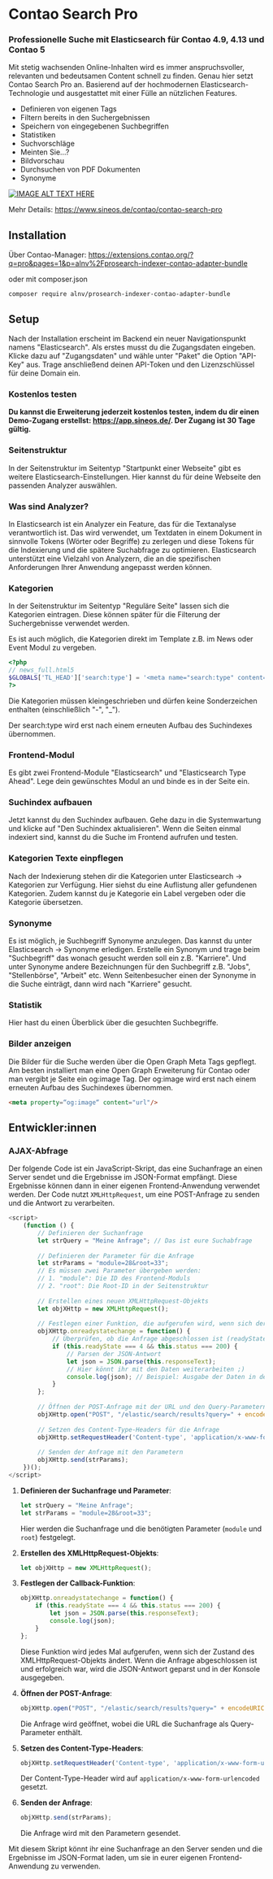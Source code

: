 # Contao Search Pro

### Professionelle Suche mit Elasticsearch für Contao 4.9, 4.13 und Contao 5

Mit stetig wachsenden Online-Inhalten wird es immer anspruchsvoller, relevanten und bedeutsamen Content schnell zu finden. Genau hier setzt Contao Search Pro an. Basierend auf der hochmodernen Elasticsearch-Technologie und ausgestattet mit einer Fülle an nützlichen Features.

- Definieren von eigenen Tags
- Filtern bereits in den Suchergebnissen
- Speichern von eingegebenen Suchbegriffen
- Statistiken
- Suchvorschläge
- Meinten Sie…?
- Bildvorschau
- Durchsuchen von PDF Dokumenten
- Synonyme

[![IMAGE ALT TEXT HERE](https://img.youtube.com/vi/MFjcACLUUbQ/0.jpg)](https://www.youtube.com/watch?v=MFjcACLUUbQ)

Mehr Details: https://www.sineos.de/contao/contao-search-pro

## Installation

Über Contao-Manager: https://extensions.contao.org/?q=pro&pages=1&p=alnv%2Fprosearch-indexer-contao-adapter-bundle

oder mit composer.json

``
composer require alnv/prosearch-indexer-contao-adapter-bundle
``

## Setup

Nach der Installation erscheint im Backend ein neuer Navigationspunkt namens "Elasticsearch". Als erstes musst du die Zugangsdaten eingeben. Klicke dazu auf "Zugangsdaten" und wähle unter "Paket" die Option "API-Key" aus. Trage anschließend deinen API-Token und den Lizenzschlüssel für deine Domain ein.

### Kostenlos testen

**Du kannst die Erweiterung jederzeit kostenlos testen, indem du dir einen Demo-Zugang erstellst: https://app.sineos.de/. Der Zugang ist 30 Tage gültig.**

### Seitenstruktur

In der Seitenstruktur im Seitentyp "Startpunkt einer Webseite" gibt es weitere Elasticsearch-Einstellungen. Hier kannst du für deine Webseite den passenden Analyzer auswählen.

### Was sind Analyzer?

In Elasticsearch ist ein Analyzer ein Feature, das für die Textanalyse verantwortlich ist. Das wird verwendet, um Textdaten in einem Dokument in sinnvolle Tokens (Wörter oder Begriffe) zu zerlegen und diese Tokens für die Indexierung und die spätere Suchabfrage zu optimieren. Elasticsearch unterstützt eine Vielzahl von Analyzern, die an die spezifischen Anforderungen Ihrer Anwendung angepasst werden können.

### Kategorien

In der Seitenstruktur im Seitentyp "Reguläre Seite" lassen sich die Kategorien eintragen. Diese können später für die Filterung der Suchergebnisse verwendet werden.

Es ist auch möglich, die Kategorien direkt im Template z.B. im News oder Event Modul zu vergeben.

``` php
<?php
// news_full.html5
$GLOBALS['TL_HEAD']['search:type'] = '<meta name="search:type" content="news"/>';
?>
```

Die Kategorien müssen kleingeschrieben und dürfen keine Sonderzeichen enthalten (einschließlich "-", "_").

Der search:type wird erst nach einem erneuten Aufbau des Suchindexes übernommen.

### Frontend-Modul

Es gibt zwei Frontend-Module "Elasticsearch" und "Elasticsearch Type Ahead". Lege dein gewünschtes Modul an und binde es in der Seite ein.

### Suchindex aufbauen

Jetzt kannst du den Suchindex aufbauen. Gehe dazu in die Systemwartung und klicke auf "Den Suchindex aktualisieren". Wenn die Seiten einmal indexiert sind, kannst du die Suche im Frontend aufrufen und testen.

### Kategorien Texte einpflegen

Nach der Indexierung stehen dir die Kategorien unter Elasticsearch → Kategorien zur Verfügung. Hier siehst du eine Auflistung aller gefundenen Kategorien. Zudem kannst du je Kategorie ein Label vergeben oder die Kategorie übersetzen.

### Synonyme

Es ist möglich, je Suchbegriff Synonyme anzulegen. Das kannst du unter Elasticsearch → Synonyme erledigen. Erstelle ein Synonym und trage beim "Suchbegriff" das wonach gesucht werden soll ein z.B. "Karriere". Und unter Synonyme andere Bezeichnungen für den Suchbegriff z.B. "Jobs", "Stellenbörse", "Arbeit" etc. Wenn Seitenbesucher einen der Synonyme in die Suche einträgt, dann wird nach "Karriere" gesucht.

### Statistik

Hier hast du einen Überblick über die gesuchten Suchbegriffe.

### Bilder anzeigen

Die Bilder für die Suche werden über die Open Graph Meta Tags gepflegt. Am besten installiert man eine Open Graph Erweiterung für Contao oder man vergibt je Seite ein og:image Tag. Der og:image wird erst nach einem erneuten Aufbau des Suchindexes übernommen.

``` html
<meta property=“og:image“ content="url"/>
```


## Entwickler:innen

### AJAX-Abfrage

Der folgende Code ist ein JavaScript-Skript, das eine Suchanfrage an einen Server sendet und die Ergebnisse im JSON-Format empfängt. Diese Ergebnisse können dann in einer eigenen Frontend-Anwendung verwendet werden. Der Code nutzt `XMLHttpRequest`, um eine POST-Anfrage zu senden und die Antwort zu verarbeiten.

```js
<script>
    (function () {
        // Definieren der Suchanfrage
        let strQuery = "Meine Anfrage"; // Das ist eure Suchabfrage
        
        // Definieren der Parameter für die Anfrage
        let strParams = "module=28&root=33"; 
        // Es müssen zwei Parameter übergeben werden:
        // 1. "module": Die ID des Frontend-Moduls
        // 2. "root": Die Root-ID in der Seitenstruktur
        
        // Erstellen eines neuen XMLHttpRequest-Objekts
        let objXHttp = new XMLHttpRequest();
        
        // Festlegen einer Funktion, die aufgerufen wird, wenn sich der Zustand des XMLHttpRequest-Objekts ändert
        objXHttp.onreadystatechange = function() {
            // Überprüfen, ob die Anfrage abgeschlossen ist (readyState === 4) und ob sie erfolgreich war (status === 200)
            if (this.readyState === 4 && this.status === 200) {
                // Parsen der JSON-Antwort
                let json = JSON.parse(this.responseText);
                // Hier könnt ihr mit den Daten weiterarbeiten ;)
                console.log(json); // Beispiel: Ausgabe der Daten in der Konsole
            }
        };
        
        // Öffnen der POST-Anfrage mit der URL und den Query-Parametern
        objXHttp.open("POST", "/elastic/search/results?query=" + encodeURIComponent(strQuery), true);
        
        // Setzen des Content-Type-Headers für die Anfrage
        objXHttp.setRequestHeader('Content-type', 'application/x-www-form-urlencoded');
        
        // Senden der Anfrage mit den Parametern
        objXHttp.send(strParams);
    })();
</script>
```

1. **Definieren der Suchanfrage und Parameter**:

    ```js
    let strQuery = "Meine Anfrage";
    let strParams = "module=28&root=33";
    ```

   Hier werden die Suchanfrage und die benötigten Parameter (`module` und `root`) festgelegt.


2. **Erstellen des XMLHttpRequest-Objekts**:

    ```js
    let objXHttp = new XMLHttpRequest();
    ```


3. **Festlegen der Callback-Funktion**:

    ```js
    objXHttp.onreadystatechange = function() {
        if (this.readyState === 4 && this.status === 200) {
            let json = JSON.parse(this.responseText);
            console.log(json);
        }
    };
    ```

   Diese Funktion wird jedes Mal aufgerufen, wenn sich der Zustand des XMLHttpRequest-Objekts ändert. Wenn die Anfrage abgeschlossen ist und erfolgreich war, wird die JSON-Antwort geparst und in der Konsole ausgegeben.


4. **Öffnen der POST-Anfrage**:

    ```js
    objXHttp.open("POST", "/elastic/search/results?query=" + encodeURIComponent(strQuery), true);
    ```

   Die Anfrage wird geöffnet, wobei die URL die Suchanfrage als Query-Parameter enthält.


5. **Setzen des Content-Type-Headers**:

    ```js
    objXHttp.setRequestHeader('Content-type', 'application/x-www-form-urlencoded');
    ```
   Der Content-Type-Header wird auf `application/x-www-form-urlencoded` gesetzt.


6. **Senden der Anfrage**:

    ```js
    objXHttp.send(strParams);
    ```

   Die Anfrage wird mit den Parametern gesendet.

Mit diesem Skript könnt ihr eine Suchanfrage an den Server senden und die Ergebnisse im JSON-Format laden, um sie in eurer eigenen Frontend-Anwendung zu verwenden.